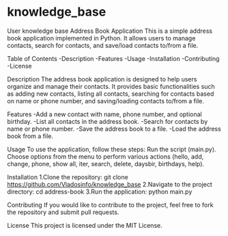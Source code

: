 # knowledge_base
User knowledge base
Address Book Application
This is a simple address book application implemented in Python. It allows users to manage contacts, search for contacts, and save/load contacts to/from a file.

Table of Contents
-Description
-Features
-Usage
-Installation
-Contributing
-License

Description
The address book application is designed to help users organize and manage their contacts. It provides basic functionalities such as adding new contacts, listing all contacts, searching for contacts based on name or phone number, and saving/loading contacts to/from a file.

Features
-Add a new contact with name, phone number, and optional birthday.
-List all contacts in the address book.
-Search for contacts by name or phone number.
-Save the address book to a file.
-Load the address book from a file.

Usage
To use the application, follow these steps:
Run the script (main.py).
Choose options from the menu to perform various actions (hello, add, change, phone, show all, iter, search, delete, daysbir, birthdays, help).

Installation
1.Clone the repository:
git clone https://github.com/Vladosinfo/knowledge_base
2.Navigate to the project directory:
cd address-book
3.Run the application:
python main.py

Contributing
If you would like to contribute to the project, feel free to fork the repository and submit pull requests.

License
This project is licensed under the MIT License.